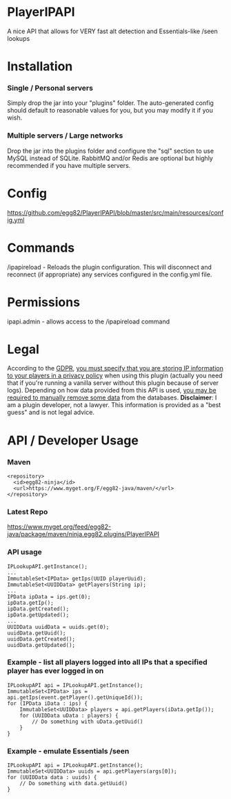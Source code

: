 # PlayerIPAPI
A nice API that allows for VERY fast alt detection and Essentials-like /seen lookups

# Installation
### Single / Personal servers
Simply drop the jar into your "plugins" folder. The auto-generated config should default to reasonable values for you, but you may modify it if you wish.
### Multiple servers / Large networks
Drop the jar into the plugins folder and configure the "sql" section to use MySQL instead of SQLite. RabbitMQ and/or Redis are optional but highly recommended if you have multiple servers.

# Config
https://github.com/egg82/PlayerIPAPI/blob/master/src/main/resources/config.yml

# Commands
/ipapireload - Reloads the plugin configuration. This will disconnect and reconnect (if appropriate) any services configured in the config.yml file.

# Permissions
ipapi.admin - allows access to the /ipapireload command

# Legal
According to the [GDPR](https://eugdprcompliant.com/), [you must specify that you are storing IP information to your players in a privacy policy](https://news.ycombinator.com/item?id=16479995) when using this plugin (actually you need that if you're running a vanilla server without this plugin because of server logs). Depending on how data provided from this API is used, [you may be required to manually remove some data](https://ec.europa.eu/info/law/law-topic/data-protection/reform/rules-business-and-organisations/dealing-citizens/do-we-always-have-delete-personal-data-if-person-asks_en) from the databases.
__Disclaimer__: I am a plugin developer, not a lawyer. This information is provided as a "best guess" and is not legal advice.

# API / Developer Usage
### Maven
    <repository>
      <id>egg82-ninja</id>
      <url>https://www.myget.org/F/egg82-java/maven/</url>
    </repository>

### Latest Repo
https://www.myget.org/feed/egg82-java/package/maven/ninja.egg82.plugins/PlayerIPAPI

### API usage
    IPLookupAPI.getInstance();
    ...
    ImmutableSet<IPData> getIps(UUID playerUuid);
    ImmutableSet<UUIDData> getPlayers(String ip);
    ...
    IPData ipData = ips.get(0);
    ipData.getIp();
    ipData.getCreated();
    ipData.getUpdated();
    ...
    UUIDData uuidData = uuids.get(0);
    uuidData.getUuid();
    uuidData.getCreated();
    uuidData.getUpdated();

### Example - list all players logged into all IPs that a specified player has ever logged in on
    IPLookupAPI api = IPLookupAPI.getInstance();
    ImmutableSet<IPData> ips = api.getIps(event.getPlayer().getUniqueId());
    for (IPData iData : ips) {
        ImmutableSet<UUIDData> players = api.getPlayers(iData.getIp());
        for (UUIDData uData : players) {
            // Do something with uData.getUuid()
        }
    }
### Example - emulate Essentials /seen <IP>
    IPLookupAPI api = IPLookupAPI.getInstance();
    ImmutableSet<UUIDData> uuids = api.getPlayers(args[0]);
    for (UUIDData data : uuids) {
        // Do something with data.getUuid()
    }